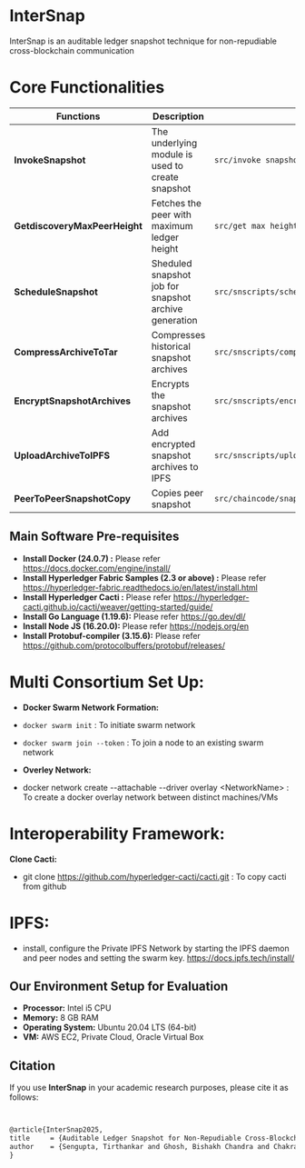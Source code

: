 # InterSnap
InterSnap is an auditable ledger snapshot technique for non-repudiable cross-blockchain communication



# Core Functionalities

| Functions| Description | Folder Path |
|---------------------|-------------|------------|
| **InvokeSnapshot**  | The underlying module is used to create snapshot | `src/invoke snapshot/invoke.sh` |
| **GetdiscoveryMaxPeerHeight**   | Fetches the peer with maximum ledger height | `src/get max height/getdiscoveryMaxPeerHeight.sh` |
| **ScheduleSnapshot**   | Sheduled snapshot job for snapshot archive generation| `src/snscripts/scheduleSnapshot.sh` |
| **CompressArchiveToTar**   | Compresses historical snapshot archives| `src/snscripts/compressArchive.sh` |
| **EncryptSnapshotArchives**   | Encrypts the snapshot archives | `src/snscripts/encryptSnapshotArch.sh` |
| **UploadArchiveToIPFS**   | Add encrypted snapshot archives to IPFS| `src/snscripts/uploadipfs.sh` |
| **PeerToPeerSnapshotCopy** | Copies peer snapshot | `src/chaincode/snapshot_chaincode/copySnapshotFromPeer.go` |


## Main Software Pre-requisites
- **Install Docker (24.0.7) :** Please refer https://docs.docker.com/engine/install/
- **Install Hyperledger Fabric Samples (2.3 or above) :** Please refer https://hyperledger-fabric.readthedocs.io/en/latest/install.html
- **Install Hyperledger Cacti :** Please refer https://hyperledger-cacti.github.io/cacti/weaver/getting-started/guide/  
- **Install Go Language (1.19.6):** Please refer https://go.dev/dl/ 
- **Install Node JS (16.20.0):** Please refer https://nodejs.org/en
- **Install Protobuf-compiler (3.15.6):** Please refer https://github.com/protocolbuffers/protobuf/releases/

   
# Multi Consortium Set Up:
- **Docker Swarm Network Formation:** 
 - `docker swarm init` : To initiate swarm network
 - `docker swarm join --token` : To join a node to an existing swarm network

 - **Overley Network:** 
 - docker network create --attachable --driver overlay &lt;NetworkName&gt; : To create a docker overlay network between distinct machines/VMs

 # Interoperability Framework:
**Clone Cacti:**
 - git clone https://github.com/hyperledger-cacti/cacti.git : To copy cacti from github

# IPFS:
- install, configure the Private IPFS Network by starting the IPFS daemon and peer nodes and setting the swarm key.
https://docs.ipfs.tech/install/

## Our Environment Setup for Evaluation

- **Processor:** Intel i5 CPU  
- **Memory:** 8 GB RAM  
- **Operating System:** Ubuntu 20.04 LTS (64-bit)
- **VM:** AWS EC2, Private Cloud, Oracle Virtual Box

## Citation

If you use **InterSnap** in your academic research purposes, please cite it as follows:

```latex


@article{InterSnap2025,
title     = {Auditable Ledger Snapshot for Non-Repudiable Cross-Blockchain Communication},
author    = {Sengupta, Tirthankar and Ghosh, Bishakh Chandra and Chakraborty, Sandip and Sural, Shamik},
}
